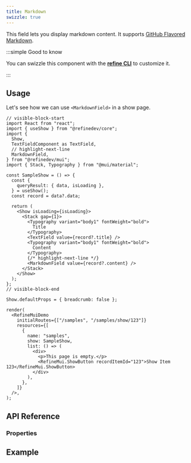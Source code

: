 ```yaml
---
title: Markdown
swizzle: true
---
```


This field lets you display markdown content. It supports [GitHub Flavored Markdown](https://github.github.com/gfm/).

:::simple Good to know

You can swizzle this component with the [**refine CLI**](/docs/packages/list-of-packages) to customize it.

:::

## Usage

Let's see how we can use `<MarkdownField>` in a show page.

```tsx live hideCode url=http://localhost:3000/posts/show/123
// visible-block-start
import React from "react";
import { useShow } from "@refinedev/core";
import {
  Show,
  TextFieldComponent as TextField,
  // highlight-next-line
  MarkdownField,
} from "@refinedev/mui";
import { Stack, Typography } from "@mui/material";

const SampleShow = () => {
  const {
    queryResult: { data, isLoading },
  } = useShow();
  const record = data?.data;

  return (
    <Show isLoading={isLoading}>
      <Stack gap={1}>
        <Typography variant="body1" fontWeight="bold">
          Title
        </Typography>
        <TextField value={record?.title} />
        <Typography variant="body1" fontWeight="bold">
          Content
        </Typography>
        {/* highlight-next-line */}
        <MarkdownField value={record?.content} />
      </Stack>
    </Show>
  );
};
// visible-block-end

Show.defaultProps = { breadcrumb: false };

render(
  <RefineMuiDemo
    initialRoutes={["/samples", "/samples/show/123"]}
    resources={[
      {
        name: "samples",
        show: SampleShow,
        list: () => (
          <div>
            <p>This page is empty.</p>
            <RefineMui.ShowButton recordItemId="123">Show Item 123</RefineMui.ShowButton>
          </div>
        ),
      },
    ]}
  />,
);
```

## API Reference

### Properties

<PropsTable module="@refinedev/antd/MarkdownField" value-description="Markdown data to render"/>

## Example

<CodeSandboxExample path="input-custom" />
